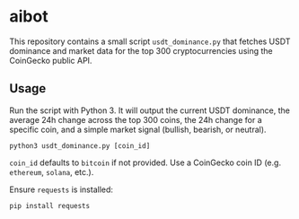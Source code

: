 # aibot

This repository contains a small script `usdt_dominance.py` that fetches
USDT dominance and market data for the top 300 cryptocurrencies using the
CoinGecko public API.

## Usage

Run the script with Python 3. It will output the current USDT dominance,
the average 24h change across the top 300 coins, the 24h change for a
specific coin, and a simple market signal (bullish, bearish, or neutral).

```
python3 usdt_dominance.py [coin_id]
```

`coin_id` defaults to `bitcoin` if not provided. Use a CoinGecko coin ID
(e.g. `ethereum`, `solana`, etc.).

Ensure `requests` is installed:

```
pip install requests
```

